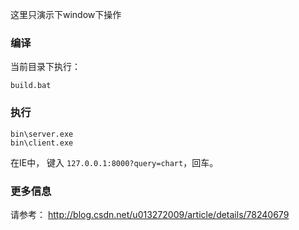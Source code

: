 这里只演示下window下操作

### 编译

当前目录下执行：

```dos
build.bat
```

### 执行

```dos
bin\server.exe
bin\client.exe
```

在IE中， 键入 `127.0.0.1:8000?query=chart`，回车。

### 更多信息

请参考： http://blog.csdn.net/u013272009/article/details/78240679
